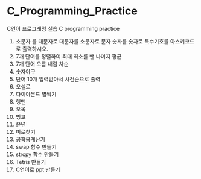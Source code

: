 # C_Programming_Practice
C언어 프로그래밍 실습 C programming practice

1. 소문자 를 대문자로 대문자를 소문자로 문자 숫자를 숫자로 특수기호를 아스키코드로 출력하시오.
2. 7개 단어를 정렬하여 최대 최소를 뺀 나머지 평균
3. 7개 단어 오름 내림 차순
4. 숫자야구
5. 단어 10개 입력받아서 사전순으로 출력
6. 오셀로
7. 다이아몬드 별찍기
8. 헹맨
9. 오목
10. 빙고
11. 윤년
12. 미로찾기
13. 공학용계산기
14. swap 함수 만들기
15. strcpy 함수 만들기
16. Tetris 만들기
17. C언어로 ppt 만들기
